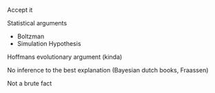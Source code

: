 
Accept it


Statistical arguments
- Boltzman
- Simulation Hypothesis

Hoffmans evolutionary argument (kinda)

No inference to the best explanation (Bayesian dutch books, Fraassen)

Not a brute fact

